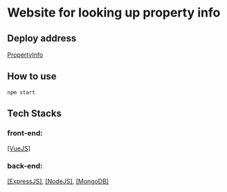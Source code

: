 # Website for looking up property info
## Deploy address
[PropertyInfo](https://stupefied-turing-b1dd60.netlify.com/)
## How to use
```npm start```
## Tech Stacks
### front-end:
[[VueJS]](https://vuejs.org/)
### back-end:
[[ExpressJS]](https://expressjs.com/), [[NodeJS]](https://nodejs.org/en/), [[MongoDB]](https://www.mongodb.com/)
